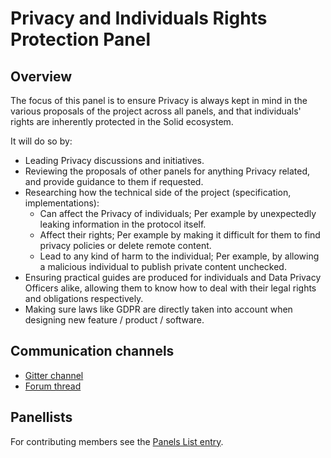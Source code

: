 # Privacy and Individuals Rights Protection Panel

## Overview

The focus of this panel is to ensure Privacy is always kept in mind in the various proposals of the project across all panels, and that individuals' rights are inherently protected in the Solid ecosystem.

It will do so by:
- Leading Privacy discussions and initiatives.
- Reviewing the proposals of other panels for anything Privacy related, and provide guidance to them if requested.
- Researching how the technical side of the project (specification, implementations):
  - Can affect the Privacy of individuals; Per example by unexpectedly leaking information in the protocol itself.
  - Affect their rights; Per example by making it difficult for them to find privacy policies or delete remote content.
  - Lead to any kind of harm to the individual; Per example, by allowing a malicious individual to publish private content unchecked.
- Ensuring practical guides are produced for individuals and Data Privacy Officers alike, allowing them to know how to deal with their legal rights and obligations respectively.
- Making sure laws like GDPR are directly taken into account when designing new feature / product / software.

## Communication channels
- [Gitter channel](https://gitter.im/solid/Privacy-and-Individuals-Rights-Protection-Panel--#)
- [Forum thread](https://forum.solidproject.org/t/privacy-and-individuals-rights-protection-panel/2094)

## Panellists

For contributing members see the [Panels List entry](https://github.com/solid/process/blob/master/panels.md#privacy-and-individuals-rights-protection-panel).
